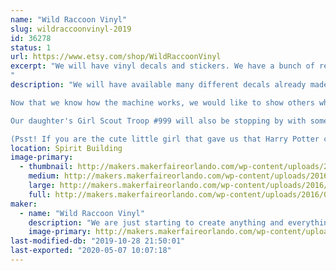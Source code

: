 ```yaml
---
name: "Wild Raccoon Vinyl"
slug: wildraccoonvinyl-2019
id: 36278
status: 1
url: https://www.etsy.com/shop/WildRaccoonVinyl
excerpt: "We will have vinyl decals and stickers. We have a bunch of ready made decals AND we are of course bringing our Klic N Kut so you can pick a design and watch how a decal is cut. We love a challenge so custom designs are very welcome! 
"
description: "We will have available many different decals already made. We have 24 different colors. Originally we started with anything that we are fans of; from Pokemon to Quotes and Monograms. We figured the best way to get to know our new Klic N Kut machine is to cut everything. 

Now that we know how the machine works, we would like to show others what it can do. We will be providing the opportunity to request custom decals. We would be happy to explain how the machine cuts and show you how to create a design.

Our daughter's Girl Scout Troop #999 will also be stopping by with some awesome crafts to fund raise for the troop. 

(Psst! If you are the cute little girl that gave us that Harry Potter crest challenge, we have not forgotten about you, but the craziness of last year, your address got lost. Hope to see you this year!)"
location: Spirit Building
image-primary:
  - thumbnail: http://makers.makerfaireorlando.com/wp-content/uploads/2016/07/download-150x150.png
    medium: http://makers.makerfaireorlando.com/wp-content/uploads/2016/07/download-300x300.png
    large: http://makers.makerfaireorlando.com/wp-content/uploads/2016/07/download.png
    full: http://makers.makerfaireorlando.com/wp-content/uploads/2016/07/download.png
maker:
  - name: "Wild Raccoon Vinyl"
    description: "We are just starting to create anything and everything we can get our hands on. We will have mostly vinyl decals and stickers. "
    image-primary: http://makers.makerfaireorlando.com/wp-content/uploads/2016/10/avatar.jpg
last-modified-db: "2019-10-28 21:50:01"
last-exported: "2020-05-07 10:07:18"
---
```

